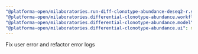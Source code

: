 ```yaml
---
"@platforma-open/milaboratories.run-diff-clonotype-abundance-deseq2-r.software": minor
"@platforma-open/milaboratories.differential-clonotype-abundance.workflow": minor
"@platforma-open/milaboratories.differential-clonotype-abundance.model": minor
"@platforma-open/milaboratories.differential-clonotype-abundance.ui": minor
---
```


Fix user error and refactor error logs

